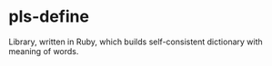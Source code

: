 # pls-define
Library, written in Ruby, which builds self-consistent dictionary with meaning of words.
